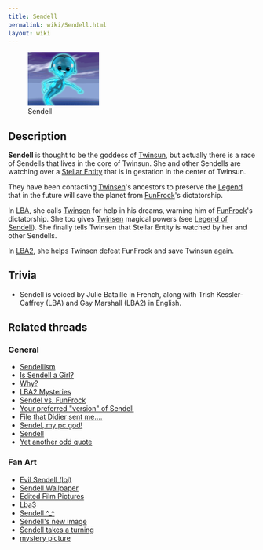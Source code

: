 ```yaml
---
title: Sendell
permalink: wiki/Sendell.html
layout: wiki
---
```


<figure>
<img src="assets/lba2/_cutscenes/sendell.gif" title="Sendell"
width="145" />
<figcaption>Sendell</figcaption>
</figure>

## Description

**Sendell** is thought to be the goddess of
[Twinsun](Twinsun "wikilink"), but actually there is a race of Sendells
that lives in the core of Twinsun. She and other Sendells are watching
over a [Stellar Entity](Stellar_Entity "wikilink") that is in gestation
in the center of Twinsun.

They have been contacting [Twinsen](Twinsen "wikilink")'s ancestors to
preserve the [Legend](Legend_of_Sendell "wikilink") that in the future
will save the planet from [FunFrock](FunFrock "wikilink")'s
dictatorship.

In [LBA](Little_Big_Adventure "wikilink"), she calls
[Twinsen](Twinsen "wikilink") for help in his dreams, warning him of
[FunFrock](Dr._FunFrock "wikilink")'s dictatorship. She too gives
[Twinsen](Twinsen "wikilink") magical powers (see [Legend of
Sendell](Legend_of_Sendell "wikilink")). She finally tells Twinsen that
Stellar Entity is watched by her and other Sendells.

In [LBA2](Little_Big_Adventure_2 "wikilink"), she helps Twinsen defeat
FunFrock and save Twinsun again.

## Trivia

- Sendell is voiced by Julie Bataille in French, along with Trish
  Kessler-Caffrey (LBA) and Gay Marshall (LBA2) in English.

## Related threads

### General

- [Sendellism](https://forum.magicball.net/showthread.php?t=9558)
- [Is Sendell a
  Girl?](https://forum.magicball.net/showthread.php?t=7653)
- [Why?](https://forum.magicball.net/showthread.php?t=6949)
- [LBA2 Mysteries](https://forum.magicball.net/showthread.php?t=5932)
- [Sendel vs.
  FunFrock](https://forum.magicball.net/showthread.php?t=4010)
- [Your preferred "version" of
  Sendell](https://forum.magicball.net/showthread.php?t=4007)
- [File that Didier sent
  me....](https://forum.magicball.net/showthread.php?t=3867)
- [Sendel, my pc
  god!](https://forum.magicball.net/showthread.php?t=3536)
- [Sendell](https://forum.magicball.net/showthread.php?t=3466)
- [Yet another odd
  quote](https://forum.magicball.net/showthread.php?t=2442)

### Fan Art

- [Evil Sendell
  (lol)](https://forum.magicball.net/showthread.php?t=11564)
- [Sendell Wallpaper](https://forum.magicball.net/showthread.php?t=9830)
- [Edited Film
  Pictures](http://forum.magicball.net/showthread.php?p=149588#post149588)
- [Lba3](http://forum.magicball.net/showthread.php?p=93688#post93688)
- [Sendell ^\_^](https://forum.magicball.net/showthread.php?t=3911)
- [Sendell's new
  image](https://forum.magicball.net/showthread.php?t=3786)
- [Sendell takes a
  turning](https://forum.magicball.net/showthread.php?t=3785)
- [mystery
  picture](http://forum.magicball.net/showthread.php?p=297883#post297883)

